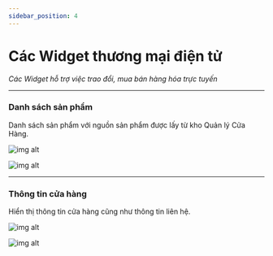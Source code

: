 ```yaml
---
sidebar_position: 4
---
```


# Các Widget thương mại điện tử
*Các Widget hỗ trợ việc trao đổi, mua bán hàng hóa trực tuyến*

---

### Danh sách sản phẩm

Danh sách sản phẩm với nguồn sản phẩm được lấy từ kho Quản lý Cửa Hàng.

![img alt](/img/widget/ecom/productlisting-01.jpeg)

![img alt](/img/widget/ecom/productlisting-03.jpg)

---

### Thông tin cửa hàng

Hiển thị thông tin cửa hàng cũng như thông tin liên hệ.

![img alt](/img/widget/ecom/productlisting-02.jpg)

![img alt](/img/widget/ecom/productlisting-04.jpg)